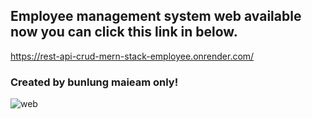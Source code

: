 <h2>Employee management system web available now you can click this link in below.</h2>
             
https://rest-api-crud-mern-stack-employee.onrender.com/
<h3>Created by bunlung maieam only!</h3>

![web](https://user-images.githubusercontent.com/89632301/192088929-22fc2985-fa75-4750-8b9b-562cc5a71c04.png)
